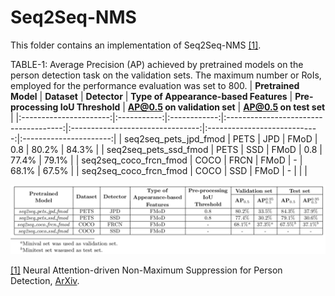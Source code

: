 Seq2Seq-NMS
======

This folder contains an implementation of Seq2Seq-NMS [[1]](#seq2seq_nms-1).

TABLE-1: Average Precision (AP) achieved by pretrained models on the person detection task on the validation sets. The maximum number or RoIs, employed for the performance evaluation was set to 800.
|  **Pretrained Model**  | **Dataset** | **Detector** | **Type of Appearance-based Features** | **Pre-processing IoU Threshold** | **AP@0.5 on validation set** | **AP@0.5 on test set** |
|:----------------------:|:-----------:|:------------:|:-------------------------------------:|:--------------------------------:|:----------------------------:|:----------------------:|
|  seq2seq_pets_jpd_fmod |     PETS    |      JPD     |                  FMoD                 |                0.8               |             80.2%            |          84.3%         |
|  seq2seq_pets_ssd_fmod |     PETS    |      SSD     |                  FMoD                 |                0.8               |             77.4%            |          79.1%         |
| seq2seq_coco_frcn_fmod |     COCO    |     FRCN     |                  FMoD                 |                 -                |             68.1%            |          67.5%         |
| seq2seq_coco_frcn_fmod |     COCO    |      SSD     |                  FMoD                 |                 -                |                              |                        |

![Alt text](stats_pretrained.png?raw=true "Title")




<a name="seq2seq_nms-1" href="https://www.techrxiv.org/articles/preprint/Neural_Attention-driven_Non-Maximum_Suppression_for_Person_Detection/16940275">[1]</a> Neural Attention-driven Non-Maximum Suppression for Person Detection,
[ArXiv](https://www.techrxiv.org/articles/preprint/Neural_Attention-driven_Non-Maximum_Suppression_for_Person_Detection/16940275).
